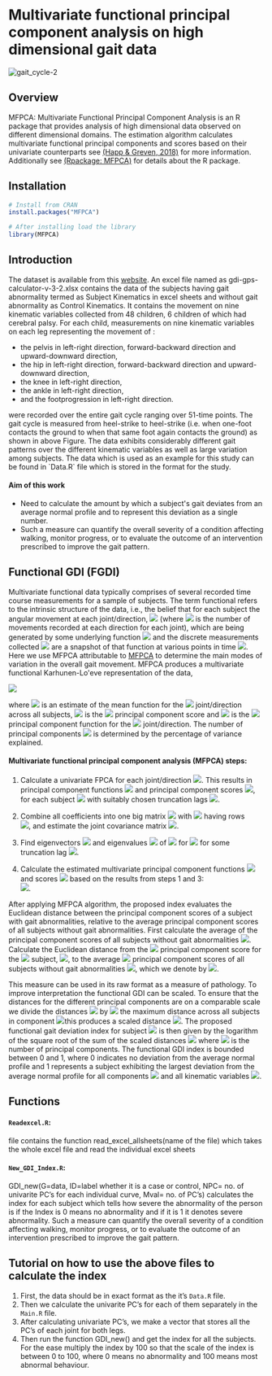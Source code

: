 
# Multivariate functional principal component analysis on high dimensional gait data

![gait_cycle-2](https://user-images.githubusercontent.com/72037180/120051152-6539ce00-c017-11eb-9de6-6d3547242e7c.png)

## Overview

MFPCA: Multivariate Functional Principal Component Analysis is an R package that provides analysis of high dimensional data observed on different dimensional domains. The estimation algorithm calculates multivariate functional principal components and scores based on their univariate counterparts see [(Happ & Greven, 2018)](https://doi.org/10.1080%2F01621459.2016.1273115) for more information. Additionally see [(Rpackage: MFPCA)](https://cran.r-project.org/web/packages/MFPCA/index.html) for details about the R package.

## Installation

```r
# Install from CRAN
install.packages("MFPCA")

# After installing load the library
library(MFPCA)
```

## Introduction
The dataset is available from this [website](https://wwrichard.net/resources/gps-map-and-gdi-calculators/). An excel file named as gdi-gps-calculator-v-3-2.xlsx contains the data of the subjects having gait abnormality termed as Subject Kinematics in excel sheets and without gait abnormality as Control Kinematics. It contains the movement on nine kinematic variables collected from 48 children, 6 children of which had cerebral palsy. For each child, measurements on nine kinematic variables on each leg representing the movement of :
<ul>
<li>the pelvis in left-right direction, forward-backward direction and upward-downward direction,</li>
<li>the hip in left-right direction, forward-backward direction and upward-downward direction,</li>
<li>the knee in left-right direction,</li>
<li>the ankle in left-right direction,</li>
<li>and the footprogression in left-right direction.</li>
</ul>
were recorded over the entire gait cycle ranging over 51-time points. The gait cycle is measured from heel-strike to heel-strike (i.e. when one-foot contacts the ground to when that same foot again contacts the ground) as shown in above Figure. The data exhibits considerably different gait patterns over the different kinematic variables as well as large variation among subjects. The data which is used as an example for this study can be found in `Data.R` file which is stored in the format for the study.


#### Aim of this work
 <ul>
<li> Need to calculate the amount by which a subject's gait deviates from an average normal profile and to represent this deviation as a single number.</li>
<li> Such a measure can quantify the overall severity of a condition affecting walking, monitor progress, or to evaluate the outcome of an intervention prescribed to improve the gait pattern.</li>
</ul>

## Functional GDI (FGDI)
Multivariate functional data typically comprises of several recorded time course measurements for a sample of subjects. The term functional refers to the intrinsic structure of the data, i.e., the belief that for each subject the angular movement at each joint/direction, <img src="https://render.githubusercontent.com/render/math?math=%24j%3D1%2C%5Cldots%2CQ%24"> (where <img src="https://render.githubusercontent.com/render/math?math=%24Q%24"> is the number of movements recorded at each direction for each joint), which are being generated by some underlying function <img src="https://render.githubusercontent.com/render/math?math=%24X_%7Bj%7D%24"> and the discrete measurements collected <img src="https://render.githubusercontent.com/render/math?math=%24X_%7B1%7D(t_1)%2C%5Cldots%2CX_%7BQ%7D(t_%7BN%7D)%24"> are a snapshot of that function at various points in time <img src="https://render.githubusercontent.com/render/math?math=%24t_1%2C%5Cldots%2Ct_N%24">. 
Here we use MFPCA attributable to [MFPCA](https://doi.org/10.1080%2F01621459.2016.1273115) to determine the main modes of variation in the overall gait movement. MFPCA produces a multivariate functional Karhunen-Lo\'eve representation of the data, <br>

<img src="https://render.githubusercontent.com/render/math?math=%5Chat%7BX%7D_%7Bj%7D(t)%20%5Capprox%20%5Chat%7B%5Cmu%7D_%7Bj%7D(t)%2B%5Csum_%7Bw%3D1%7D%5E%7BW%7D%20%5Chat%7B%5Crho%7D_%7Bw%7D%5Chat%7B%5Cpsi%7D%5E%7B(j)%7D_%7Bw%7D(t)%2C"> <br>

where <img src="https://render.githubusercontent.com/render/math?math=%24%5Chat%7B%5Cmu%7D_%7Bj%7D(t)%24"> is an estimate of the mean function for the <img src="https://render.githubusercontent.com/render/math?math=%24j%5E%7Bth%7D%24"> joint/direction across all subjects, <img src="https://render.githubusercontent.com/render/math?math=%24%5Chat%7B%5Crho%7D_%7Bw%7D%24"> is the <img src="https://render.githubusercontent.com/render/math?math=%24w%5E%7Bth%7D%24"> principal component score and <img src="https://render.githubusercontent.com/render/math?math=%24%5Chat%7B%5Cpsi%7D%5E%7B(j)%7D_%7Bw%7D(t)%24"> is the <img src="https://render.githubusercontent.com/render/math?math=%24w%5E%7Bth%7D%24"> principal component function for the <img src="https://render.githubusercontent.com/render/math?math=%24j%5E%7Bth%7D%24"> joint/direction. The number of principal components <img src="https://render.githubusercontent.com/render/math?math=%24W%24"> is determined by the percentage of variance explained. <br>

#### Multivariate functional principal component analysis (MFPCA) steps:

1. Calculate a univariate FPCA for each joint/direction <img src="https://render.githubusercontent.com/render/math?math=%24j%3D1%2C%5Cldots%2CQ%24">. This results in principal component functions <img src="https://render.githubusercontent.com/render/math?math=%24%5Chat%7B%5Cphi%7D%5E%7Bj%7D_1%2C%5Cldots%2C%5Chat%7B%5Cphi%7D%5E%7Bj%7D_%7BK_j%7D%24"> and principal component scores <img src="https://render.githubusercontent.com/render/math?math=%24%5Chat%7B%5Cxi%7D%5E%7Bj%7D_1%2C%5Cldots%2C%5Chat%7B%5Cxi%7D%5E%7Bj%7D_%7BK_j%7D%24">, for each subject <img src="https://render.githubusercontent.com/render/math?math=%24i%3D1%2C%5Cldots%2CM%24"> with suitably chosen truncation lags <img src="https://render.githubusercontent.com/render/math?math=%24K_j%24">.  <br>

2. Combine all coefficients into one big matrix <img src="https://render.githubusercontent.com/render/math?math=%24%5CXi%20%5Cin%20%5Cmathbb%7BR%7D%5E%7BM%20%5Ctimes%20K_%7B%2B%7D%7D%24"> with <img src="https://render.githubusercontent.com/render/math?math=%24K_%7B%2B%7D%3DK_1%2C%5Cldots%2CK_Q%2C%24"> having rows <br> 
<img src="https://render.githubusercontent.com/render/math?math=%5CXi_%7Bi%7D%3D(%5Chat%7B%5Cxi%7D%5E%7Bi%2C1%7D_1%2C%5Cldots%2C%5Chat%7B%5Cxi%7D%5E%7Bi%2C1%7D_%7BK_1%7D%2C%5Cldots%2C%5Chat%7B%5Cxi%7D%5E%7Bi%2CQ%7D_1%2C%5Cldots%2C%5Chat%7B%5Cxi%7D%5E%7Bi%2CQ%7D_%7BK_Q%7D)">, and estimate the joint covariance matrix <img src="https://render.githubusercontent.com/render/math?math=%5Chat%7BZ%7D%3D%5Cfrac%7B1%7D%7BM-1%7D%5CXi%5E%7BT%7D%5CXi.">. 

3. Find eigenvectors <img src="https://render.githubusercontent.com/render/math?math=%24%5Chat%7Bc%7D_%7Bw%7D%24"> and eigenvalues <img src="https://render.githubusercontent.com/render/math?math=%24%5Chat%7B%5Cnu%7D_%7Bw%7D%24"> of <img src="https://render.githubusercontent.com/render/math?math=%24%5Chat%7BZ%7D%24"> for <img src="https://render.githubusercontent.com/render/math?math=%24w%3D1%2C%5Cldots%2CW%2C%24"> for some truncation lag <img src="https://render.githubusercontent.com/render/math?math=%24W%3CK_%7B%2B%7D%24">. <br>

4. Calculate the estimated multivariate principal component functions <img src="https://render.githubusercontent.com/render/math?math=%24%5Chat%7B%5Cpsi%7D_%7Bw%7D%24"> and scores <img src="https://render.githubusercontent.com/render/math?math=%24%5Chat%7B%5Crho%7D_%7Bi%2Cw%7D%24"> based on the results from steps 1 and 3:  <br> 
<img src="https://render.githubusercontent.com/render/math?math=%5Chat%7B%5Cpsi%7D%5E%7B(j)%7D_%7Bw%7D%3D%5Csum_%7Bk%3D1%7D%5E%7BK_%7Bj%7D%7D%5B%5Chat%7Bc%7D_%7Bw%7D%5D_%7Bk%7D%5E%7B(j)%7D%5Chat%7B%5Cphi%7D%5E%7B(j)%7D_k%2C%20%5Cquad%20%5Cmbox%7Band%7D%20%5Cquad%20%5Chat%7B%5Crho%7D_%7Bi%2Cw%7D%3D%5Csum_%7Bj%3D1%7D%5E%7BQ%7D%5Csum_%7Bk%3D1%7D%5E%7BK_%7Bj%7D%7D%5B%5Chat%7Bc%7D_%7Bw%7D%5D_%7Bk%7D%5E%7B(j)%7D%5Chat%7B%5Cxi%7D%5E%7Bi%2Cj%7D_k%2C%20%5Cquad%20%5Cmbox%7Bfor%7D%20%5Cquad%20j%3D1%2C%5Cldots%2CQ">.

After applying MFPCA algorithm, the proposed index evaluates the Euclidean distance between the principal component scores of a subject with gait abnormalities, relative to the average principal component scores of all subjects without gait abnormalities. First calculate the average of the principal component scores of all subjects without gait abnormalities <img src="https://render.githubusercontent.com/render/math?math=%24%5Cbar%7B%5Cboldsymbol%7B%5Chat%7B%5Crho%7D%7D%7D_%7Bw%7D%5E%7B(Control)%7D%24">. Calculate the Euclidean distance from the <img src="https://render.githubusercontent.com/render/math?math=%24w%5E%7Bth%7D%24"> principal component score for the <img src="https://render.githubusercontent.com/render/math?math=%24i%5E%7Bth%7D%24"> subject, <img src="https://render.githubusercontent.com/render/math?math=%24%5Chat%7B%5Crho%7D_%7Bi%2Cw%7D%24">, to the average <img src="https://render.githubusercontent.com/render/math?math=%24w%5E%7Bth%7D%24"> principal component scores of all subjects without gait abnormalities <img src="https://render.githubusercontent.com/render/math?math=%24%5Cbar%7B%5Cboldsymbol%7B%5Chat%7B%5Crho%7D%7D%7D_%7Bw%7D%5E%7B(Control)%7D%24">, which we denote by <img src="https://render.githubusercontent.com/render/math?math=d_%7Bi%2Cw%7D%20%3D%20%5C%7C(%5Chat%7B%5Crho%7D_%7Bi%2Cw%7D-%5Cbar%7B%5Chat%7B%5Crho%7D%7D_%7Bw%7D%5E%7B(Control)%7D%5C%7C">.

This measure can be used in its raw format as a measure of pathology. To improve interpretation the functional GDI can be scaled. To ensure that the distances for the different principal components are on a comparable scale we divide the distances <img src="https://render.githubusercontent.com/render/math?math=%24d_%7Bi%2Cw%7D%24"> by <img src="https://render.githubusercontent.com/render/math?math=%24%5Ctextrm%7Bmax%7D(%5Ctextrm%7Bd%7D_%7Bw%7D)%2C%24"> the maximum distance across all subjects in component <img src="https://render.githubusercontent.com/render/math?math=%24w%2C%24">this produces a scaled distance <img src="https://render.githubusercontent.com/render/math?math=%5Cdelta_%7Bi%2Cw%7D%3D%5Cfrac%7Bd_%7Bi%2Cw%7D%7D%7B%5Ctextrm%7Bmax%7D(%5Ctextrm%7Bd%7D_%7Bw%7D)%7D%24">. The proposed functional gait deviation index for subject <img src="https://render.githubusercontent.com/render/math?math=%24i%24"> is then given by the logarithm of the square root of the sum of the scaled distances <img src="https://render.githubusercontent.com/render/math?math=%24%5Ctextrm%7BFGDI%7D_%7Bi%7D%3Dlog%20%5Cleft(%20%5Csqrt%7B%5Csum_%7Bw%3D1%7D%5E%7BW%7D%20%5Cdelta_%7Bi%2Cw%7D%7D%20%5Cright)%2C%24"> where <img src="https://render.githubusercontent.com/render/math?math=%24W%24"> is the number of principal components. The functional GDI index is bounded between 0 and 1, where 0 indicates no deviation from the average normal profile and 1 represents a subject exhibiting the largest deviation from the average normal profile for all components <img src="https://render.githubusercontent.com/render/math?math=%24w%3D1%2C%5Cldots%2CW%24"> and all kinematic variables <img src="https://render.githubusercontent.com/render/math?math=%24j%3D1%2C%5Cldots%2CQ%24">.

## Functions

#### `Readexcel.R`:
file contains the function read_excel_allsheets(name of the file) which takes the whole excel file and read the individual excel sheets

#### `New_GDI_Index.R`:
GDI_new(G=data, ID=label whether it is a case or control, NPC= no. of univarite PC’s for each individual curve, Mval= no. of PC’s) calculates the index for each subject which tells how severe the abnormality of the person is if the Index is 0 means no abnormality and if it is 1 it denotes severe abnormality. Such a measure can quantify the overall severity of a condition affecting walking, monitor progress, or to evaluate the outcome of an intervention prescribed to improve the gait pattern.



## Tutorial on how to use the above files to calculate the index

1. First, the data should be in exact format as the it’s `Data.R` file.
2. Then we calculate the univarite PC’s for each of them separately in the `Main.R` file.
3. After calculating univariate PC’s, we make a vector that stores all the PC’s of each joint for both legs.
4. Then run the function GDI_new() and get the index for all the subjects. For the ease multiply the index by 100 so that the scale of the index is between 0 to 100, where 0 means no abnormality and 100 means most abnormal behaviour.

